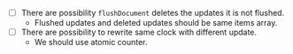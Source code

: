 - [ ] There are possibility `flushDocument` deletes the updates it is not flushed.
  - Flushed updates and deleted updates should be same items array.
- [ ] There are possibility to rewrite same clock with different update.
  - We should use atomic counter.
